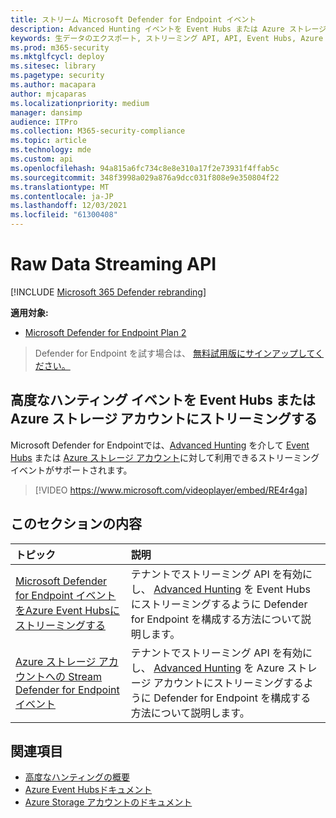 ```yaml
---
title: ストリーム Microsoft Defender for Endpoint イベント
description: Advanced Hunting イベントを Event Hubs または Azure ストレージ アカウントにストリーミングするMicrosoft Defender for Endpointを構成する方法について説明します
keywords: 生データのエクスポート, ストリーミング API, API, Event Hubs, Azure Storage, ストレージ アカウント, Advanced Hunting, 生データ共有
ms.prod: m365-security
ms.mktglfcycl: deploy
ms.sitesec: library
ms.pagetype: security
ms.author: macapara
author: mjcaparas
ms.localizationpriority: medium
manager: dansimp
audience: ITPro
ms.collection: M365-security-compliance
ms.topic: article
ms.technology: mde
ms.custom: api
ms.openlocfilehash: 94a815a6fc734c8e8e310a17f2e73931f4ffab5c
ms.sourcegitcommit: 348f3998a029a876a9dcc031f808e9e350804f22
ms.translationtype: MT
ms.contentlocale: ja-JP
ms.lasthandoff: 12/03/2021
ms.locfileid: "61300408"
---
```

# <a name="raw-data-streaming-api"></a>Raw Data Streaming API

[!INCLUDE [Microsoft 365 Defender rebranding](../../includes/microsoft-defender.md)]

**適用対象:**
- [Microsoft Defender for Endpoint Plan 2](https://go.microsoft.com/fwlink/p/?linkid=2154037)

> Defender for Endpoint を試す場合は、 [無料試用版にサインアップしてください。](https://signup.microsoft.com/create-account/signup?products=7f379fee-c4f9-4278-b0a1-e4c8c2fcdf7e&ru=https://aka.ms/MDEp2OpenTrial?ocid=docs-wdatp-configuresiem-abovefoldlink)

## <a name="stream-advanced-hunting-events-to-event-hubs-andor-azure-storage-account"></a>高度なハンティング イベントを Event Hubs または Azure ストレージ アカウントにストリーミングする

Microsoft Defender for Endpointでは、[Advanced Hunting](../defender/advanced-hunting-overview.md) を介して [Event Hubs](/azure/event-hubs/) または [Azure ストレージ アカウント](/azure/storage/common/storage-account-overview)に対して利用できるストリーミング イベントがサポートされます。

> [!VIDEO https://www.microsoft.com/videoplayer/embed/RE4r4ga]

## <a name="in-this-section"></a>このセクションの内容

トピック|説明
:---|:---
[Microsoft Defender for Endpoint イベントをAzure Event Hubsにストリーミングする](raw-data-export-event-hub.md)|テナントでストリーミング API を有効にし、 [Advanced Hunting](advanced-hunting-overview.md) を Event Hubs にストリーミングするように Defender for Endpoint を構成する方法について説明します。
[Azure ストレージ アカウントへの Stream Defender for Endpoint イベント](raw-data-export-storage.md)|テナントでストリーミング API を有効にし、 [Advanced Hunting](advanced-hunting-overview.md) を Azure ストレージ アカウントにストリーミングするように Defender for Endpoint を構成する方法について説明します。

## <a name="related-topics"></a>関連項目

- [高度なハンティングの概要](advanced-hunting-overview.md)
- [Azure Event Hubsドキュメント](/azure/event-hubs/)
- [Azure Storage アカウントのドキュメント](/azure/storage/common/storage-account-overview)